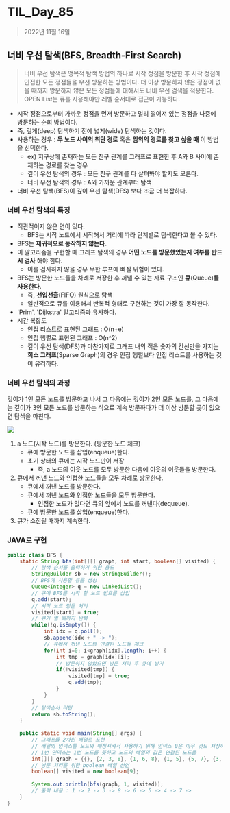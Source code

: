 # TIL_Day_85

> 2022년 11월 16일

## 너비 우선 탐색(BFS, Breadth-First Search)

> 너비 우선 탐색은 맹목적 탐색 방법의 하나로 시작 정점을 방문한 후 시작 정점에 인접한 모든 정점들을 우선 방문하는 방법이다. 더 이상 방문하지 않은 정점이 없을 때까지 방문하지 않은 모든 정점들에 대해서도 너비 우선 검색을 적용한다. OPEN List는 큐를 사용해야만 레벨 순서대로 접근이 가능하다.

- 시작 정점으로부터 가까운 정점을 먼저 방문하고 멀리 떨어져 있는 정점을 나중에 방문하는 순회 방법이다.
- 즉, 깊게(deep) 탐색하기 전에 넓게(wide) 탐색하는 것이다.
- 사용하는 경우 : **두 노드 사이의 최단 경로** 혹은 **임의의 경로를 찾고 싶을 때** 이 방법을 선택한다.
  - ex) 지구상에 존재하는 모든 친구 관계를 그래프로 표현한 후 A와 B 사이에 존재하는 경로를 찾는 경우
  - 깊이 우선 탐색의 경우 : 모든 친구 관계를 다 살펴봐야 할지도 모른다.
  - 너비 우선 탐색의 경우 : A와 가까운 관계부터 탐색
- 너비 우선 탐색(BFS)이 깊이 우선 탐색(DFS) 보다 조금 더 복잡하다.

### 너비 우선 탐색의 특징

- 직관적이지 않은 면이 있다.
  - BFS는 시작 노드에서 시작해서 거리에 따라 단계별로 탐색한다고 볼 수 있다.
- BFS는 **재귀적으로 동작하지 않는다.**
- 이 알고리즘을 구현할 때 그래프 탐색의 경우 **어떤 노드를 방문했었는지 여부를 반드시 검사** 해야 한다.
  - 이를 검사하지 않을 경우 무한 루프에 빠질 위험이 있다.
- BFS는 방문한 노드들을 차례로 저장한 후 꺼낼 수 있는 자료 구조인 **큐**(Queue)**를 사용한다.**
  - 즉, **선입선출**(FIFO) 원칙으로 탐색
  - 일반적으로 큐를 이용해서 반복적 형태로 구현하는 것이 가장 잘 동작한다.
- 'Prim', 'Dijkstra' 알고리즘과 유사하다.
- 시간 복잡도
  - 인접 리스트로 표현된 그래프 : O(n+e)
  - 인접 행렬로 표현된 그래프 : O(n^2)
  - 깊이 우선 탐색(DFS)과 마찬가지로 그래프 내의 적은 숫자의 간선만을 가지는 **희소 그래프**(Sparse Graph)의 경우 인접 행렬보다 인접 리스트를 사용하는 것이 유리하다.

### 너비 우선 탐색의 과정

깊이가 1인 모든 노드를 방문하고 나서 그 다음에는 깊이가 2인 모든 노드를, 그 다음에는 깊이가 3인 모든 노드를 방문하는 식으로 계속 방문하다가 더 이상 방문할 곳이 없으면 탐색을 마친다.

![](https://gmlwjd9405.github.io/images/algorithm-dfs-vs-bfs/bfs-example.png)

1. a 노드(시작 노드)를 방문한다. (방문한 노드 체크)
   - 큐에 방문한 노드를 삽입(enqueue)한다.
   - 초기 상태의 큐에는 시작 노드만이 저장
     - 즉, a 노드의 이웃 노드를 모두 방문한 다음에 이웃의 이웃들을 방문한다.
2. 큐에서 꺼낸 노드와 인접한 노드들을 모두 차례로 방문한다.
   - 큐에서 꺼낸 노드를 방문한다.
   - 큐에서 꺼낸 노드와 인접한 노드들을 모두 방문한다.
     - 인접한 노드가 없다면 큐의 앞에서 노드를 꺼낸다(dequeue).
   - 큐에 방문한 노드를 삽입(enqueue)한다.
3. 큐가 소진될 때까지 계속한다.

### JAVA로 구현

```java
public class BFS {
    static String bfs(int[][] graph, int start, boolean[] visited) {
        // 탐색 순서를 출력하기 위한 용도
        StringBuilder sb = new StringBuilder();
        // BFS에 사용할 큐를 생성
        Queue<Integer> q = new LinkedList();
        // 큐에 BFS를 시작 할 노드 번호를 삽입
        q.add(start);
        // 시작 노드 방문 처리
        visited[start] = true;
        // 큐가 빌 때까지 반복
        while(!q.isEmpty()) {
            int idx = q.poll();
            sb.append(idx + " -> ");
            // 큐에서 꺼낸 노드와 연결된 노드들 체크
            for(int i=0; i<graph[idx].length; i++) {
                int tmp = graph[idx][i];
                // 방문하지 않았으면 방문 처리 후 큐에 넣기
                if(!visited[tmp]) {
                    visited[tmp] = true;
                    q.add(tmp);
                }
            }
        }
        // 탐색순서 리턴
        return sb.toString();
    }
    
    public static void main(String[] args) {
        // 그래프를 2차원 배열로 표현
        // 배열의 인덱스를 노드와 매칭시켜서 사용하기 위해 인덱스 0은 아무 것도 저장하지 않음
        // 1번 인덱스는 1번 노드를 뜻하고 노드의 배열의 값은 연결된 노드들
        int[][] graph = {{}, {2, 3, 8}, {1, 6, 8}, {1, 5}, {5, 7}, {3, 4, 7}, {2}, {4, 5}, {1, 2}};
        // 방문 처리를 위한 boolean 배열 선언
        boolean[] visited = new boolean[9];
        
        System.out.println(bfs(graph, 1, visited));
        // 출력 내용 : 1 -> 2 -> 3 -> 8 -> 6 -> 5 -> 4 -> 7 ->
    }
}
```

